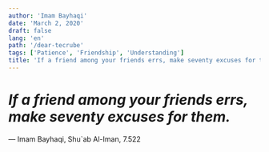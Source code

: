 ```yaml
---
author: 'Imam Bayhaqi'
date: 'March 2, 2020'
draft: false
lang: 'en'
path: '/dear-tecrube'
tags: ['Patience', 'Friendship', 'Understanding']
title: 'If a friend among your friends errs, make seventy excuses for them.'
---
```


# *If a friend among your friends errs, make seventy excuses for them.*
&mdash; Imam Bayhaqi, Shu`ab Al-Iman, 7.522